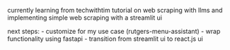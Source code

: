 currently learning from techwithtim tutorial on web scraping with llms and implementing simple web scraping with a streamlit ui

next steps:
    - customize for my use case (rutgers-menu-assistant)
    - wrap functionality using fastapi
    - transition from streamlit ui to react.js ui